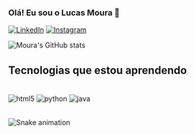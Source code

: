 
### Olá! Eu sou o Lucas Moura 🤙



[![LinkedIn](https://img.shields.io/badge/LinkedIn-0077B5?style=for-the-badge&logo=linkedin&logoColor=white)](https://www.linkedin.com/in/lucas-souza-moura/)
[![Instagram](https://img.shields.io/badge/Instagram-E4405F?style=for-the-badge&logo=instagram&logoColor=white)](https://www.instagram.com/moura4mm/)

![Moura's GitHub stats](https://github-readme-stats.vercel.app/api?username=lucasmoura96&show_icons=true&theme=dark)


## Tecnologias que estou aprendendo

<div style="display: inline_block"><br/>
    <img align="center" alt="html5" src=https://img.shields.io/badge/HTML5-E34F26?style=for-the-badge&logo=html5&logoColor=white />
    <img align="center" alt="python" src=https://img.shields.io/badge/Python-3776AB?style=for-the-badge&logo=python&logoColor=white />
    <img align="center" alt="java" src=https://img.shields.io/badge/Java-ED8B00?style=for-the-badge&logo=openjdk&logoColor=white />
</div><br/>

![Snake animation](https://github.com/lucasmoura96/lucasmoura96/blob/output/github-contribution-grid-snake.svg)
